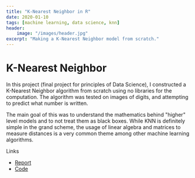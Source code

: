 ```yaml
---
title: "K-Nearest Neighbor in R"
date: 2020-01-10
tags: [machine learning, data science, knn]
header:
    image: "/images/header.jpg"
excerpt: "Making a K-Nearest Neighbor model from scratch."
---
```


# K-Nearest Neighbor

In this project (final project for principles of Data Science), I constructed a K-Nearest Neighbor algorithm from scratch using no libraries for the computation. The algorithm was tested on images of digits, and attempting to predict what number is written.

The main goal of this was to understand the mathematics behind "higher" level models and to not treat them as black boxes. While KNN is definitely simple in the grand scheme, the usage of linear algebra and matrices to measure distances is a very common theme among other machine learning algorithms.

Links
* [Report](https://github.com/francogonzales/knn_from_scratch/blob/master/Final%20Project.pdf)
* [Code](https://github.com/francogonzales/knn_from_scratch/blob/master/Final%20Project.R)